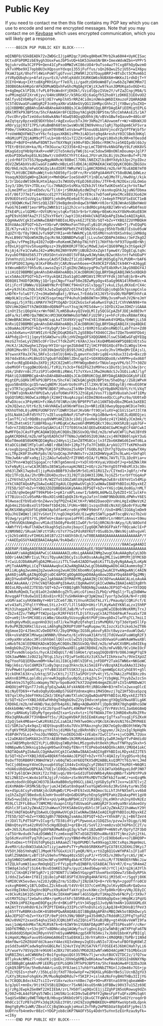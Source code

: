 # Public Key

If you need to contact me then this file contains my PGP key which you can use
to encode and send me encrypted messages. Note that you may contact me on
[Keybase](https://keybase.io/xerthesquirrel) which uses encrypted
communication, which you will likely get a response.

    -----BEGIN PGP PUBLIC KEY BLOCK-----
    
    mQINBFO/G5kBEADk72vZWDGcIJjpAM2qc7iHOxg8HbeK7Mrb2ka60H4+UyHCISac
    UCtxdFbPOM2zbE9ygh3UoxFwoJbP5vUQ+kbK53okmSNrBK+ImexWdvWZbn+VPPr5
    9gjukrvdXw3C2FP9+Qen41CyPxo0MWZvKI86cUO4r9uTso4wzTtCxg8FhQyQwzmO
    ykTvXMbe9XI7opbBU3xXQpsunYdxqo1355jFuffus/sQn26Qwu25zjU55+wIX6pu
    FKaWJ1pX/8hofYl4WinPoW7lgGTvvol2RW9Rl2CU7DaypBRPJ+BTsDct5CMvm6bI
    ztVRpQUbqhcp+AfatzyurEcX/vh9lqXddVJXURKGW6s9UBX6H+NKKoJ1rdkDjT+Y
    ZCEYO+Wuq+IXttoBXgPRhSXyrf7eO7Lii/gadtzEH9oWmBTylnw6bZq7WHCMRm7I
    38OB6OAokHKpGrAFkDOMuWQQxhFwGhcMqQAgYCWjzXJw97kunJDMUKqaSvOGD+Xi
    9+4gDmpCklPIOLtfvPL0f9sWxdnYjEKOkl/VzidlQpzIVUe2Y/vFZaZCnpjM9A/S
    suPMimqSGF2XrxKjyv/U4HcURRKSr/k5RGcXDj6aGgfh52ho8YizDKKE31EOvUO2
    OAlfyvbIVbHbpTcarEjXE7rwHplhX5rRRZ4CidminUWxkqW6DIXmuzoF2QARAQAB
    tC5TdGVwaGFuaWUgR2F3cm9yaXNraSA8eGVyQG11bHRpcGhhc2ljYXBwcy5uZXQ+
    iQJXBBMBCgBBAhsDAh4BAheAAhkBBQsJCAcDBRUKCQgLBRYDAgEAFiEEMigtEPLG
    QRklMTkP9JBP5tm/5hcFAmAGHr8FCQ2DayYACgkQ9JBP5tm/5hcCmhAAsEz5/1A7
    /5vcOhryQxTzeUduc646wkANof4GwQ58QyqQU0hkjN/vBVxGBwfeQavw9+48Gc4F
    AeZqtqzy8pzxeQE9DXYbbolrAgExvGucbTxJHr3kMa2YlAUvwomfr+W/+4BkWXJO
    xROryipj93717PS/uKuBmBh68tmn1wsWOs9EINO9vHnszlqRj7bpGbpm6CkFSvra
    P90e/lhHKH2wiBknjpUxH70V0WEleVsbnwPfEnouU8LbbhVjncdYZptPTFWjbf5r
    froVmHNQVFW8ZteYY6cfo1qasXKB61sPMn3iAD1otq9qdAreshzY0ICSBeb3HKql
    +RGMiUPTZQjAUM9cPTlvLb+U8r651v7ZJZXrG4b5juPagVi0OxhjRcRR+mTOesOd
    B06zF+BdFO+ehRwF8DNT3vnT6XYNqXjk90vF8Dc360bcrR9K7nie5KQIp4bl6bJy
    YTEtrBtbVzH+ka/RL+TH3Gucw/X23356+82+qcLmCTD0Y6vkNkGFWyt9LFzKK8VS
    DKagGdzqYHb9pYAxR+veNPJITo5nAoSyTW6jbi+aC5dow5HBnONlmDoumq+JglP7
    eUboPIDGw9xpEGLNiDAwY/cUdhR5CYhYtC4auLJFUruHJbLBijUsZKenBuf+Pi70
    zjzdrR6fIV75SJ9pgwNgpN4RcW/88BeCl7O0LlN0ZXZlbiBHYXdyb3Jpc2tpIDxz
    dGV2ZW5AbXVsdGlwaGFzaWNhcHBzLm5ldD6JAj8EMAEKACkWIQQyKC0Q8sZBGSUx
    OQ/0kE/m2b/mFwUCWiQyiAsdIERlYWRuYW1lLgAKCRD0kE/m2b/mF7EuEADB7mT0
    PH/7LHtUBCINUhuWWjtvdchD856yf1cOFrn/RrvS6PgUA4HVFCY58oBUWLQdWLez
    VoaqyN3QUSgWO+gZAoHjn+MmhQKwrIoeSUxKPlY1nBCe/wQJMoTFi/Hw0Vg//kik
    3/3r1bGzdWtSOk9LHtm1Aqoz3s7WUUOyYEpDJ60iE0o/JTFR+B/N2OGxczGLOmGo
    Ioy3/1DH/5V+JTDLxx/lLc7HNAQSnSsMXa/OZkbJVltKeTwUKOsm5CajhrVoTAwf
    sJLmeIMfuciB+eEbdv/G/Til6+jrSRKA8y6zdWIhqTr/AsnHxqGhkJgjuNGfDbma
    eSf/86fJ77m1fi44H4zcd12Y7tkGIOttyl5sYE9cs7eDfomFpHxCMcx8EUJGo62H
    DV9UEOteVIsUVg1a/EBQFSjekdHyREe6oEfCdnsiA8//Je4ephTP6SFSxEUCT1eB
    eVj9DQWKcKwI7HtSzQQJZ8719eBgdmsDn8qwCbYNWK+V0JorX2BJWnAoSQBehWeU
    FwoG76IeW871eor9Pby2WNtb1tig12hJcvrscBdROcpX4pXB2lW9reSrwRb0fmsU
    ZfkE4PLLvlGDMGrrOVtUM/mjstqKvfS63r9rbrYzNHpr0EmKcHxXY8kMn4KoEB3H
    agPE9shS90fAaZYJlSZVxYF6eY/JwpYJ3Xz494kCVAQTAQoAPgIbAwIeAQIXgAUL
    CQgHAwUVCgkICwUWAwIBABYhBDIoLRDyxkEZJTE5D/SQT+bZv+YXBQJZ2UYMBQkH
    B3hVAAoJEPSQT+bZv+YXbrwP/0KMmxFonThhydlyBiQYzKg0zvvN8+Tj/PxEQqPG
    ZE/K7y+vA3iY+/EfUbpd1nZ8mK9QPbdtZY455N2XXsGypj95hbTbdBJlEsUu05uW
    IqUZYrD/f8y7OK6Jvfu9QP2YRIa+HhfWWkMCy18/O5XMUrnohYDXSxh9ajikM8dg
    MvxLB96V76QoW5HZByIqcRc9AJQBNBDPwSqEljLLvu5eCQDAPm348mz/3eFZkgO2
    zgZAx/vfPmgI6y4I027oQB+vRoKemKZWhbpTNiYdYIi7KHfhbrhF93TUqo0DrNhj
    ofDxLHjqVYov5XuepH9psz+39yBOKORJFT8CwjMdwEJaG+CQG69PWgJx3tGgek2F
    RsjAj4/Fe1CVwRoJ42+aMHzR62N9Y9VMYjUBU8ZnXxZqktfpmw6Y/IOgECqLtq9c
    XvyubOfRBXd565JTYzRXSOntxkVn8Ol5VF8Ayw9JWyhAm/B2wcK6stntfwhUDaPY
    IVnmYnzU1JnkkFIvAnxyCAd5fZkBzZf1CzDJ4MmSPImRjKO5gEg7VLPUDR+rbAF6
    4VFUPSD9I3pHg/AlKxF0RxdVjCARzNswnh6oee+CR49CKIFVbNJtk94KY+A36ggE
    ktWxumBdStf9h5u9LcawsoZqst2lgUZHzZWUpzpqP9u7pFE4bXRvtJAyG98DGY4J
    iiiHiQI9BBMBCgAnAhsDAh4BAheABQsJCAcDBRUKCQgLBRYDAgEABQJWk5oXBQkD
    wcx5AAoJEPSQT+bZv+YXyukQAI2baS1g0IoNM3AV17MtVFYFdkj38foBjbrB+xPk
    0D8Q017HUDfQK9Nyj1QrlgsCNgufYaaF50e2BZwMypOgv45aGg96N14lR9eKUc+A
    GtijFcrF1RWWv/U1GkW0YNcPrQTHKCf94nGYzGlv3pgyTjvkuLi5yLdKXoErCX4c
    w6+y9JhlKv2hDLhdQlkJwIwIgGgS2/Q1h9xIqt7rLdd5Sqbjs0qb5k7gssmpCnlo
    LHDfK+folwU7f/Z+o3HaOmhqBatj/BYwvL7rEddalK1J6Y5rUsO0/RbPBMlhhFcA
    mWp9LWJzzGwJIY1XzWJ5sqatmqzYP4uhuh1mB6OW7m+3RNy3vsmPoehJV2NreJmY
    d0uagi/5jXfBic6MAYV7HIPtOgADrIGXZkGsSxFa6aRwnSYqk2I/CVhVWkN98+Ym
    SDViHm2QmUTthZWdX8BndQ8NdPtusY3sqjW/MISd4w+jc1QYDiX2aeJDHZriGAAA
    CinOtI5ziQOgV4zxrWnf6Nl7LmN5BuAvyQIVeQLMlIySQCGCpAZbFJDEjAd8E9vY
    a0Fa/kzl4MOrQa7NNCHcnM336KXW9WHuSUfWWlFiU29Fzje+hFcFz0vxR8AmfXKq
    G3WeBRAC86mCYEIdpkNCsqLkaT3X49XVjqqTYnEk813hWumk4YGMQa/EHWtjLi58
    KnRxiQI9BBMBCgAnAhsDAh4BAheABQsJCAcDBRUKCQgLBRYDAgEABQJXjUq4BQkE
    u30aAAoJEPSQT+bZv+YXybgP/34+1ljmaZc1r8XMJtGzaDnsRWDJlLabfYxn+Zd0
    ximJdxKwnu+UUtW9IzXr6ZWjDGqKDOa7L2gSEBQofXO46CC2bo7ZQe7bnHXFDb4j
    4APhdgiD+t1j1qeytbSAW3wruiRkjzHVZmgpOFSXQQGNH6JlswC5GWEwGFqQYEQg
    HezG27nSeLyVZ065cOFrlbvCTfdkZoPCr6XAnJJexlKoQHMbA6kWP5Q8B1VEts5u
    /HcKJ/JA26wghe1ZVpqrHYIUrsprgeZG8dmETZjlHCFF0EGXQcdf0vILWOgslK+m
    iRORIMov9hl758LYJdX39kQmV5DjB595JVK2zRdOT+LxvOzJhvlM9eQMrIEAjslL
    97swxnXf0aJX7kL5RFxIccbXlUj6HGvZLgmvnYncb8riq8E+sXdux331vb+BxczD
    X674dx856zxMiBkUIG7gQu8fdGDB6lZDnCqp5I+SOX0DbQDoU8/xhRPM+ydxd68f
    rbvFocREgDD4kDu3XFDjjR2C0Z2mRlcFMYWOgoBmhSrTNUolegvVP6/bl7T+30ZU
    ubeMVOFrtsggQWzOGnbi/fzR1LYs3cb+f6d2FG23sM9Yecx1Dutbj1nLhJdwjbrc
    zbk/1h8Vrn8cJTzzSP3loOHVBizRWxLf17sYXvnJJRw2HoNdcSJv3GOiiuNJ/lgf
    P8AtiQJUBBMBCgA+AhsDAh4BAheABQsJCAcDBRUKCQgLBRYDAgEABQkGGKybFiEE
    MigtEPLGQRklMTkP9JBP5tm/5hcFAllWZkQACgkQ9JBP5tm/5heDhg//ZG8iWPxH
    gguo5Bn8XbcgcQ5rww1qNEMrJGa4rUo9sVPsIll2XH/BlWi3DEqylBjrHnvEG9tW
    gjv3TR7ajgXw42tPBPNlBD87jHhuzaZlk9N+IhOzAsfqSY0pBkM2XbYLYcYLVXqT
    eTYOWTsQnNxAhf0PUIwh/yEofU6WsFR75JZtGEp6JVos7TiQpRVBuUahJx4f1EMy
    UgGQtbRQi96DwCaz0BphjX2AHIYAuqAszgal4IDmINU4xedQcCLpPxz9a/UU0teD
    4FwDXcocx3P4yHKU+FcXWu5f0lNRzcUH/BP9FPVTah116NTbQvDbxZMGek3aXEBI
    x2mJQ2wsz/Utr6z3Lt4kVHAEwIaX96nWfUas2o+NR1zEBJdwoyOppquWCDie7m9i
    YKhhUTh0L0juRMEFUONF5VV7lDWRYI6aYJKvbNrft9OjeluXV+qCGViS1eYJ3lYA
    p3SLNabkIoRfd5Yh77/vZElusqdbNoF/GTePr0+cKp1dBdw+k+LSdEJLdQ8EQjei
    +IanTfC/xIr0QdBszuyOVWMtAKZ1b3ciOdijEuvHokjQo6zz41Y2AbEyJCm3mk/t
    flMiZh4tnKSt718BFRbxp/FnMEqKxCAwzm6FdM9MSQKcYJ0oiXHXSRzBjxpb7GF+
    foOrn7ZdQIdW+2GutGqSAHJi4JlTIfE0StmJAlQEEwEKAD4CGwMCHgECF4AFCwkI
    BwMFFQoJCAsFFgMCAQAWIQQyKC0Q8sZBGSUxOQ/0kE/m2b/mFwUCWFlLPwUJBYd9
    pgAKCRD0kE/m2b/mF5pVEADhChFTT6NoJy6W59SIU0JAAczxj4N7KB60lnpkY3uG
    NGoT0mo6B50bKMKQD1WgRoz24Hys1jZanZ8TMS8Cojln3fZbv6K8WGd6IemTd6La
    KtaDCGi8WElMTpluHlvNBlrdBA59d+12Rp7fyTo7FCb0DLArykUJ2TTfxKPKho49
    4/oxgb2pngZIm/KIMy7GKj5F8ZRXUo2SukQYlfGODL8q7ZhY7gTQyUvc6qAwTXHy
    xcLTRp2K0F3hxMkFp8slN/UxQCmpJhPdWXv7rv2A3XDHWVguKIhc9LwHi+SkFqOt
    THeJw0AruBFxa9gj12jZAGufwOa9ZrFZF0N5rDIA/fLMKbL7AVTLTIL1Dz0Yia+v
    XZ57Pnn+W3qOISgogaCrcfdKTgm5mnnEz+YxDlVOrKVyaLVOUxDfJ+p+bdZNklRH
    VxFeNyRjLvrwCA3R3B5u385W1p6vnapHJN8I2+UO/c2o79nYgD5TFH8sMlX3c30n
    oh63lZWX17wpbvEljiyMuUxBBBf9JsBeSMr5d1zKS1RU1Zv/CIYmd1+Jq8fz/+FW
    XQz1TFcQL6a/2hrDMn1DU4Dxzbvc31J92Tib1HH3IJDNL7ojGZ5rtxrbYftGq4oP
    jiZY6thdJyX7n52CErR/WZZfoS1OGZaNlUXgkmEMaNeMqmJwE8rsE6YeV1x54Mip
    nYkCVAQTAQoAPgIbAwIeAQIXgAULCQgHAwUVCgkICwUWAwIBABYhBDIoLRDyxkEZ
    JTE5D/SQT+bZv+YXBQJZOZQ0BQkGGKybAAoJEPSQT+bZv+YXGjcQALOo8Gy/nMLT
    /sSZ0/q9eQegAFT99kPb6+1+pK1rxAPLsewrI/bAH9LA6Mw1LOy6ZDI+SC1ulkFn
    kT7BiUcoICu95oMAr0buXO1sHBIqbQkI6rKypJafznlVmNF9NbOU80LdPWhvY6ES
    9lHwoacEYbVEuOr6nZ4wvv3qfPQZn4Z4CtK+P/W8d2DaeoQVrsHnLHgIxQNeVzK2
    Agb4mi2SGnBsxUlSfD4mftbD426LlFUHs+9B8j1vzqsOh8EcNsXdjQAo0rFXuLMW
    WLRKSXN6gXGbF5Eq98W3Ap5dfaeKzre0tpYMKF99dnFf//UsO+8MklIGG6glmDm9
    6QuJhUIWQWzlj8IYvSXotIY/ngDJHqXSdV/EiwgMzSSWTLpqwRTocqBV/ez7b2xU
    9lUwg/ycpFEtrYLjRHfeU+c8amrqseioPFRlc0kwitxN0hrLnrHNVtzAnno+S9mu
    dyTHhVUQkUbWqDxcvM1AcE5bO8yPAv0E1IwOF/hrSGj0RCNi9rAKyy/LR/A0OoYd
    +AWhfYV1+NuFlhADwtXkagh5qSzuXojbaycCIyg6QK7Wh9GFPakfrf0QcaAclE+P
    XzNMXN02/SRuaklNFztYSRcrU7sY7tw1PdsR8YKUTrOSu8b3n/BWs9GjsAhvgvHl
    vjb2kSsWVEzvFIH6XLb01B7z22t4A5hS0cE/wT0BEAABAQAAAAAAAAAAAAAAAP/Y
    /+AAEEpGSUYAAQEBAAIAAgAA/9sAQwD/////////////////////////////////
    /////////////////////////////////////////////////////8AACwgA4ADI
    AQERAP/EABgAAQEBAQEAAAAAAAAAAAAAAAADAgEE/8QAFBABAAAAAAAAAAAAAAAA
    AAAAAP/aAAgBAQAAPwCiC4AAAAAAILoNsLgAAAAAINMg2wugC6AuAAAg0yCyLbDb
    bDDri4AAINMrIiyLTKziTQyuAACDbCyIsiOuKOssAAuAg2MLIiwi0MtMtjDYMC6D
    TrCwiLOJDbANuMtgDA2MKuoiziTTLTow642ADDYwq6iKiTTLQy0yNgAAwqJLoKpN
    uMjToAAAMKpLiCqTYAAAAAwqkuCA2wANgDAA2wLgCDbAANgwADbC4AIAumms0gC7
    KKiiALgAg2wummq2g2wuwkoog2wuACDbC6bomNsCg4og2wuACDYwANgwANjC4AIN
    gA46DjoAMLgAINgOOgDjoDC4APOCgOOgAOOgmD0AAg4Aow2DDaYDq4A84PQg2MNj
    ANjDYwu84PQAPOACgw2JgA9AAACDYMADYMLgAAAINjC6C6DYwuAAAACALoLoAuAA
    AAACAAuAAA//2YkCVAQTAQoAPgIbAwULCQgHAwUVCgkICwUWAwIBAAIeAQIXgBYh
    BDIoLRDyxkEZJTE5D/SQT+bZv+YXBQJgBh76BQkNg2smAAoJEPSQT+bZv+YXtDQQ
    AJWkRoRQmOLTaj01aOt2oUWk0cgZhTLuHicGfimozZLPbQ/xPBqSljrTLqIbBWHw
    RnvqgAFft0u6w1UIIdUx81nrRICYuSHN4kW+qY3pW2maI7yorfp3wSUA/N+Frz8Q
    xUGMraaCsyhRXW4NyY+HbY1ZCe6fJBLYiVnunRIbGTkLzYi/Pmau4plCQRiFcf/E
    wtv43aFL2YFqltYYMneLStLzJ+X7/lJllS4QU+UHirlFLKyKwkEYKNlaLzx15hRP
    Mih3ihagpA3C34WSlveminvBlEdCJaB/M/vfvvo9IvuypNCwIEBob9NsKRMiTrxJ
    +Zb2x4Z2v/TWRpPftW2po1pcR2RFF65tfLDjSfXzyqCn3A2Thb6PAuKfeuaSxf28
    GO+um9jlh+5MCX8EzzLWBe/G6oX8y5UzoygNz6tPUPjUmvgbDx2lwfFq7CL7miLI
    ns6hgHyvMxDLuupnHnD3Ujsd7J/kw7KqRzQfehqtIzsMvMQRX/YpT3deYpm5llFp
    Rv9uPRZB26RkClGzvoLiA6hgRgZKRUPtU0FfwqRuqaw/XLIozcXiChikoGJeZT86
    dgSmoeIQr4J5msXCvDeDEFKV/2byQPKNgcIGS0Lp6ovFyB3ct8wyza+duuWlQwG/
    V8k+uVahB5KlMVwqaiW9NNh/Ohewto/6jx9VoaA31AYstEJTdGVwaGFuaWUgR2F3
    cm9yaXNraSAoc3RlcGhhbmllQGlvcGlwZS5jb20pIDxzdGVwaGFuaWVAaW9waXBl
    LmNvbT6JAlEEMAEKADsWIQQyKC0Q8sZBGSUxOQ/0kE/m2b/mFwUCXVBMix0dIEkg
    bm8gbG9uZ2VyIHdvcmsgYXQgSU9waXBlLgAKCRD0kE/m2b/mFwVBD/9Cv1HeIOcF
    rKIPxvmd6loqxSs/hycAJZ4DqUiT/4ElGHUet/qtaqqI6QbVBY9/O86JnWgP7qI9
    SOk3awMWWcJzOU21g70tgL15zyiYDjwFSe8GzXz3iKSJwfIIkHxsw7s/9VeIXpUZ
    6g7YooFGQ1ERDwvm0M+VAwlUiJI8CqJd0lVZOFnLjnFDDPY2TakGTWN6x+NKGoWC
    hWpjk6sz/GsCdAM2kTixBy3qnzzup3hkncbLki5miEFFvVBzqXAIXudAAo3I2kby
    3VvPHw6ttpdaHfXLy/YfvB831E4TtSSK3JjgicAaJvZlqemWQpC4zCyhGE9t+g5l
    9jckOhKl63XruJzktqj5F2vCKtL7j7Zl5aSPOY1tPv4tjYS/n7NAi2zPhEBXcz0s
    wmXnnB3PMuLqoldbiynrewR3qg8uSyu0p5LzzkgZnL5+jYzbgWqL7YyybZwJzcSn
    ZHEekVeJS7gO5ixWapmy7N7prbpoBuHX7kX72UqhH64mgmZ8i8FsIVInAM0DwWJt
    4HQOUjmPFQynT7Js0LgfpEq2wAALkFskkNO8rRtiRBGsHW+B3rmTnlx2wxxqOlcE
    NicNyOTD69++Yw8sOq0yUQoABpS7GG8YUdnmxqHns1M45Omvzj7qZ1Hf5QsaSpzq
    V87qxlXhy3deFYHXo1Zm3/3EKqfuWoTXlokCUgQwAQoAPBYhBDIoLRDyxkEZJTE5
    D/SQT+bZv+YXBQJdUEwFHh0gTm8gbG9uZ2VyIHdvcmtpbmcgYXQgSU9waXBlLgAK
    CRD0kE/m2b/mF46ND/9aLQdYb4pX6iJWBg+AQBwHXhFljDp0cBRX70ghqHBhcGOW
    64kkb0HW/+MzZYDjvSC2b7qvdfnwhFL49KRmFY6C+dajzTVrPAVchtL3a4b6G8mQ
    zDsryAM4oKylUDyMyfgeyobdZtxa+SzvXvtz+1f6fNOAkJTHr3JHRD0xRsRkZFRv
    MXe3qRRAu6K7f3VHBm4ft5s/jR2apHVDkPJb5IEm8XumqrIgTfxaTnsqEjFSZKxH
    z2pQjSek4M0ae+CwKzRVASZzLzaAIAJ7H97weOHcuYQKcbXcWvUsN176sZMYM4EE
    UJ/SDRJa7y4x9qxZ/4EQtbupsB5s6u7UVx3FRAxznghz1NX7eGg9zdBG9thKWy7N
    rufqKVfMSRJDNbx9syzY0lhsjdiM8kfqizBkRnhBV/c5qpymn/Jk2zxIgl9pHq0k
    4S8PdH7VSLei+7noJQuYNQQS/YuvDEDG3dE+iVEabx7IwCC1fx+sjvCQdML72Uox
    v12aDKAbVImMXAX2n3TXrAE8h9W0v1NJRMz6AAeHibVB1y1wDRJmdpYTvP4HdidU
    uvaTAB5Mhpbn9ZIYLPjLdBUQsglWByh9eLMSzgo0v8t0ekhjMuuTfNFhpy5kxh+5
    h0N6pwNvS3Hknig1dwyqH95wnXYmDyfENnrtfCUPeboO4ADQXkcA0X/2MUQ41okC
    VAQTAQoAPgIbAwULCQgHAwUVCgkICwUWAwIBAAIeAQIXgBYhBDIoLRDyxkEZJTE5
    D/SQT+bZv+YXBQJdUEw4BQkKfn6eAAoJEPSQT+bZv+YX7c4QAIzylVygDSu+bj6q
    0sOxfTOSRB0RFCRNHdYW1F/x60qTWIcmY6EQTKX5dM2ABBLksQ3M7tT63/HrLJHd
    TeCCjd6EmopY4VeC0yxuqbtUSgC1X44vInXUqZcyFZ0bU73T0XoCTHzROt+N6QR1
    +hUA6sUbQGwUQPKAAJ7UE1vlE0QGsZHNx4NfKK3N2l1C61W7aXb6RqyeLOdPJN07
    t47F3y6lQCW+2KUXiT2z7hBjvqG/09rGxGd1UTb6VWRb4yRAnqNNbrfxbP6tPPu9
    N2i2N83Zv+LWx4o1dfAJgjzF/nGdo+zSx9kVFRsMDVTVZWfkb2favWC/+onQzqMk
    umvHzdodVcDDgACHO37DJAxHaBB0o5p99GCLi8AI/gVGDySyFKTJxx+w187ElvjZ
    diKnMA6N+lR5Mk5B/DyrjumJ4IWSat8n0qeATxoYGpW5nHs6z3RvSX4yturWs35Q
    Hx+dSpL6CsyFv89AKjdcUURqWD/CPG+dFE9JxULM4QmocSLLhTJhFNX5mfLvv6b8
    iq1hZaZgXl9BedxdL6JeHr9xo0FoQnGdDG9PpzhEnpSg9PEPaHzZQoAxpPHt1gV0
    EXw5+wu1bEyiYHydFkhx+pU/p4KguNPbHCz2YJ1R18GjjhLe9Khruh2nyXOvNzEz
    MS9LClZFFL08ux7lNMCM0/duapn1tEpTdGVwaGFuaWUgR2F3cm9yaXNraSAoeGVy
    dGhlc3F1aXJyZWxAZ21haWwuY29tKSA8eGVydGhlc3F1aXJyZWxAZ21haWwuY29t
    PokCVAQTAQoAPgIbAwULCQgHAwUVCgkICwUWAwIBAAIeAQIXgBYhBDIoLRDyxkEZ
    JTE5D/SQT+bZv+YXBQJgBh77BQkNg2smAAoJEPSQT+bZv+YXhk8P/jLj+B6fZeV4
    zrJDXlTLPdT5GPYvICugr5/TD38idYiyPlPpwooLeJ1DQZSo/pzvwJxtDigp/L9Q
    EN8nQteyVta42zRVO7n5cHgdEDqQJ+qrEB+zE/SoVl2Jrem8zvsDChGP6nIC2T/u
    w8+J65JLRuo56BqTgdXFNAUMwA8xgG3g/kTwFc1BZwNBFP+H6NtvP/DpYyTZF3bO
    /aT5UrNvdudk7oAzDSWWbIfczm6xoq07KTxEG8Z59DhvANutB37TjNnz2uhj2tkL
    SpS6zKvuVVdTyq7UhjwcyIVeeM/yzyYBNd+MeSRJUsz7jcE9Ob6eKv+o7iBHQ9P+
    2FoteDms+tfFEVGTdPg6q1LkRAamZl74pOPUMDlfw499xqg3J0CtxRqsJNqm9mzL
    AveMXrL6zdkW33abAJoTiiyjawHnPsTY+yMobbSR8KKePSyCU78tX2OXHiI9Kyi7
    VV5OtJ6bSYmhqNIlJMqeKf6fGGxXiVJlymQR/NYLxrtUZg6Q1GvWfHPAlsIF1u8T
    UaRlZ5NAOArLvBfl5FuS9ehvfPWaq40zx5DlyuPJ/+Y5tKS/nJN9vfyrcAS/jNC+
    a3gSHNO2SmREeKC8d2mcNFvp5HPRRg4bArK7D5PvOrxuhLLM/f7EN6OEhYNNcJiw
    kTZQLkFumW31aucRmOqbQZ1rFfVipQzPuQINBFO/G5kBEACTkV+R7/E+u/5R4m4Z
    t5Wdq4Ja5qTjSi64/BsvD3mKES3qFv/pyzCzAedS6wprmhJrYClj4Jrq2AjA3Ylh
    057iClKnQR1Y9F5gR7r1jD79DNT7ilWOm5YGqzgHTShxmFbxVQOew7z5BxOyRPSk
    1/ddxZ1w54m+If81IjQi8o1yP4Bl8SPTdJbVgRg4HAfAYGijM35dC+r/SgqYj0XK
    TeMI0CVK5evdwv/eZzOJyQByZrm/SIdDu7jINzUA7Q+8+rVXrNyh+zgoUffro0CU
    xskvgM4HHCy1B7LOdDxLZ2ck0xo8/t4VVr6t337cCeHlMgJolKvy0DkoRrQaQvnx
    OwsV0gIkNoCGhgXncBQPuzX9yAUeFfakYcp3xvkXWcc2nfp8HkrQ6+yVNyJE8yIC
    +c0CkvRibK1Q5cGMrLLP9JAcIOX4mPSHmFl4GSSQpRzT1KmpZOv6FNcPyIr3X9v7
    uGtMXTG3qif2eGwhssMA+/qeMzotkFc585R8u6Lx+I0UU6qOpOxejHHg0Kz1PqVG
    Y+ZKKkiHP82XqumE0QFgajRrd+BKidPfytV+345ggS1JvdyNkYm4N+1GUUUGMLdX
    mA2AtTtVsHh8Ur6Jx7PZPtTEH6ky33IPscVFhnDshixSjLApQJ8+RIKHsB1fPeV3
    pj65YfYwRBRKsbvDK+8SB94PQwARAQABiQIlBBgBAgAPAhsMBQJWk5otBQkDwcyS
    AAoJEPSQT+bZv+YXxYIP/0ePjOthJ9N/9B6Pjp435dHRZuTRdddR122PFqTtpFUZ
    6NJv0VH2Y2xaxU54qha15kDJCQNibRTxGZIQni4T5XuBiRBy+gt4hG6vVeWTI9fa
    xwsj1oWp4dnM6xTALMiRVATk+0r6IWY9n1YU8AFDApUMfvHjdT5SP6va9fr/cRer
    16Df6TMND/s+S3ojH77x8DNkcabg1AGWyfsuYigDnLEg1Cw5WhBjyW7XPYqFa6TN
    6s8G0ddQS0pHJmIR0ynVVd7n65yaWNM8Azgp5XRT65Hxi7xJb8U1bbnKYyPBICgl
    kiHqmXLMWpxFavo95nGHmGA06dItSaE0XA1zJ0rhYaRVX+iXMdQRBj7bPBr11N9d
    46mf0wrGZHZ6U4FddJkaexY4AezXQ3xUmepv2qEOiuN5Io7JEnwtuFBOf8gK6WlZ
    psSdd3u46PCadw9qdVoGBGLRel324uYIVqlMJSA7VkflFOSEE45J6bKCHah7yLi6
    LP/wueYv78SVp28re9GU6le2BXz78taOdsYMG0282wNfxW6D4ACpHK7tb1MbGxiU
    UqRBIZHzLadCWN6ReIrBo1fgsdqaiQGt35TMUv7ljwrxXutBUCVZTDC2z/1fQ7sw
    BTlykvAcNMGz7l+obaYKjcQoEkcJOVmGg6MB2w8KoAowfewMAvV28SSIn86NXYNp
    iQI8BBgBCgAmAhsMFiEEMigtEPLGQRklMTkP9JBP5tm/5hcFAmAGHw4FCQ2Da3UA
    CgkQ9JBP5tm/5heBuhAArLusQL9Y8Jaei17uhbYYaA9NbZTRGnlJzDm46v7GS+jp
    PCZcYQ5Is+zheP//35bLqlOjfXdT78oGwVpF+w29QXGLyRGBnYBe5ilUcnBZgYU3
    /LKYy3RzmxFohg6XvJM/MuoNqOmDRdu7+f5KIPJ+islnAzNsFnyBHUTHBu3IIjYG
    bc7C8QDLBdxck42TsiIIv+V18xrwzkxrnXBec7q6+9O+uRY8tnaS9YHjqbeaWmB+
    b/gJpUl+mnDx/9titKIVSBiQINQocr7SxN0J4suO5nNk1dFBBwi90V37u15Zz69E
    gjrzRgJEwpkZGe8Wf22HIIEbA/zrL7HS0flag9QxCE1jjZZghP1N5oURowug9dZn
    K/O0Z+0LA4dfGPqV57WDci1HU5Nz1c4CD9v5wEdP9fF2gNesFpFfuQFxzDMsSq6t
    5aqUSx6BWiy8WETkNptB/HbugxSR6bOz9FSjQkvGCTFqWVkzCDBF5eO2YzroqdrD
    Hh0Cc1CTzP87oIPFx3dq1RJGbz3Y8t/zHI9ZsUgMHBKEDU+4M8PXwoVpteOLdpnk
    8mgYg8yMn1uWR/ZBxolCCjBqSWxagkjoHoalZnfhRy2mPNSbUat8gG4SFjp9eil5
    bUDYrofb4nm9vr08zC+YDGPjob8cUKP7NAOFY5Gy4DdnY5uYnn5zEUrRzau9yFk=
    =cI6y
    -----END PGP PUBLIC KEY BLOCK-----

